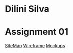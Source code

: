 # Dilini Silva

# Assignment 01

[SiteMap](https://www.gloomaps.com/acfswdKf9d)
[Wireframe](https://drive.google.com/file/d/1Vw9aIp8Tfd-ku9Flh9A6ZFVsI2F6Hy71/view?usp=sharing)
[Mockups](https://www.figma.com/design/u8ID2nWPmwStA2EYVfZ1L0/POS-mockup?node-id=0-1&t=80OhuhzYYKa40oeR-1)
